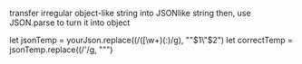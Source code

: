 transfer irregular object-like string into JSONlike string then, use JSON.parse to turn it into object

let jsonTemp = yourJson.replace((/([\w+)(:)/g), "\"$1\"$2")
let correctTemp = jsonTemp.replace((/'/g, """)
